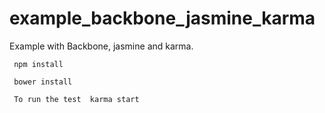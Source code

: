# example_backbone_jasmine_karma
Example with Backbone, jasmine and karma.

```git
 npm install
 
 bower install 
 
 To run the test  karma start
```
